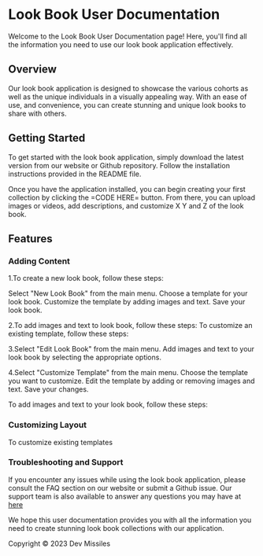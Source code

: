 <!-- WIP -->
# Look Book User Documentation
Welcome to the Look Book User Documentation page! Here, you'll find all the information you need to use our look book application effectively.

## Overview
Our look book application is designed to showcase the various cohorts as well as the unique individuals in a visually appealing way. With an ease of use, and convenience, you can create stunning and unique look books to share with others.

## Getting Started
To get started with the look book application, simply download the latest version from our website or Github repository. Follow the installation instructions provided in the README file.

Once you have the application installed, you can begin creating your first collection by clicking the =CODE HERE= button. From there, you can upload images or videos, add descriptions, and customize X Y and Z of the look book.

## Features
### Adding Content
1.To create a new look book, follow these steps:

Select "New Look Book" from the main menu.
Choose a template for your look book.
Customize the template by adding images and text.
Save your look book.


2.To add images and text to look book, follow these steps:
To customize an existing template, follow these steps:

3.Select "Edit Look Book" from the main menu.
Add images and text to your look book by selecting the appropriate options.

4.Select "Customize Template" from the main menu.
Choose the template you want to customize.
Edit the template by adding or removing images and text.
Save your changes.

To add images and text to your look book, follow these steps:

### Customizing Layout
To customize existing templates

### Troubleshooting and Support
If you encounter any issues while using the look book application, please consult the FAQ section on our website or submit a Github issue. Our support team is also available to answer any questions you may have at [here](supportus@lookbookapp.com)

We hope this user documentation provides you with all the information you need to create stunning look book collections with our application.

Copyright © 2023 Dev Missiles
